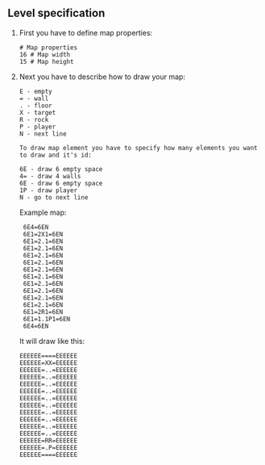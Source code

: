 ## Level specification
1) First you have to define map properties:
    ```
    # Map properties
    16 # Map width
    15 # Map height
    ```
2) Next you have to describe how to draw your map:
   ```
   E - empty
   = - wall
   . - floor
   X - target
   R - rock
   P - player
   N - next line
   
   To draw map element you have to specify how many elements you want to draw and it's id:
  
   6E - draw 6 empty space
   4= - draw 4 walls
   6E - draw 6 empty space
   1P - draw player
   N - go to next line
   ```
   Example map:
   ```
    6E4=6EN
    6E1=2X1=6EN
    6E1=2.1=6EN
    6E1=2.1=6EN
    6E1=2.1=6EN
    6E1=2.1=6EN
    6E1=2.1=6EN
    6E1=2.1=6EN
    6E1=2.1=6EN
    6E1=2.1=6EN
    6E1=2.1=6EN
    6E1=2.1=6EN
    6E1=2R1=6EN
    6E1=1.1P1=6EN
    6E4=6EN
   ```
   
   It will draw like this:
   ```
   EEEEEE====EEEEEE
   EEEEEE=XX=EEEEEE
   EEEEEE=..=EEEEEE
   EEEEEE=..=EEEEEE
   EEEEEE=..=EEEEEE
   EEEEEE=..=EEEEEE
   EEEEEE=..=EEEEEE
   EEEEEE=..=EEEEEE
   EEEEEE=..=EEEEEE
   EEEEEE=..=EEEEEE
   EEEEEE=..=EEEEEE
   EEEEEE=..=EEEEEE
   EEEEEE=RR=EEEEEE
   EEEEEE=.P=EEEEEE
   EEEEEE====EEEEEE
   ```